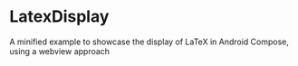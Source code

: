 # LatexDisplay

A minified example to showcase the display of LaTeX in Android Compose, using a webview approach
